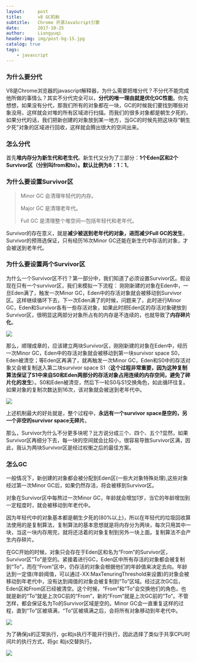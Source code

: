 ```yaml
---
layout:     post
title:      v8 GC机制
subtitle:   Chrome 开源JavaScript引擎
date:       2017-10-25
author:     Liangyuqi
header-img: img/post-bg-15.jpg
catalog: true
tags:
    - javascript
---
```


### 为什么要分代
V8是Chrome浏览器的javascript解释器，为什么需要把堆分代？不分代不能完成他所做的事情么？其实不分代完全可以，**分代的唯一理由就是优化GC性能**。你先想想，如果没有分代，那我们所有的对象都在一块，GC的时候我们要找到哪些对象没用，这样就会对堆的所有区域进行扫描。而我们的很多对象都是朝生夕死的，如果分代的话，我们把新创建的对象放到某一地方，当GC的时候先把这块存“朝生夕死”对象的区域进行回收，这样就会腾出很大的空间出来。

 


### 怎么分代
首先**堆内存分为新生代和老生代**。新生代又分为了三部分：**1个Eden区和2个Survivor区（分别叫from和to）。默认比例为8：1：1**。

 


### 为什么要设置Survivor区
> Minor GC 会清理年轻代的内存。
> 
> Major GC 是清理老年代。
>
>Full GC 是清理整个堆空间—包括年轻代和老年代。

Survivor的存在意义，就是**减少被送到老年代的对象，进而减少Full GC的发生**，Survivor的预筛选保证，只有经历16次Minor GC还能在新生代中存活的对象，才会被送到老年代。

 
### 为什么要设置两个Survivor区

为什么一个Survivor区不行？第一部分中，我们知道了必须设置Survivor区。假设现在只有一个survivor区，我们来模拟一下流程： 
刚刚新建的对象在Eden中，一旦Eden满了，触发一次Minor GC，Eden中的存活对象就会被移动到Survivor区。这样继续循环下去，下一次Eden满了的时候，问题来了，此时进行Minor GC，Eden和Survivor各有一些存活对象，如果此时把Eden区的存活对象硬放到Survivor区，很明显这两部分对象所占有的内存是不连续的，也就导致了**内存碎片化**。 

![](http://photo.lustforlife.cn/26)

那么，顺理成章的，应该建立两块Survivor区，刚刚新建的对象在Eden中，经历一次Minor GC，Eden中的存活对象就会被移动到第一块survivor space S0，Eden被清空；等Eden区再满了，就再触发一次Minor GC，Eden和S0中的存活对象又会被复制送入第二块survivor space S1（**这个过程非常重要，因为这种复制算法保证了S1中来自S0和Eden两部分的存活对象占用连续的内存空间，避免了碎片化的发生**）。S0和Eden被清空，然后下一轮S0与S1交换角色，如此循环往复。如果对象的复制次数达到16次，该对象就会被送到老年代中。

![](http://photo.lustforlife.cn/27)
 
上述机制最大的好处就是，整个过程中，**永远有一个survivor space是空的，另一个非空的survivor space无碎片**。

那么，Survivor为什么不分更多块呢？比方说分成三个、四个、五个?显然，如果Survivor区再细分下去，每一块的空间就会比较小，很容易导致Survivor区满，因此，我认为两块Survivor区是经过权衡之后的最佳方案。

### 怎么GC

一般情况下，新创建的对象都会被分配到Eden区(一些大对象特殊处理),这些对象经过第一次Minor GC后，如果仍然存活，将会被移到Survivor区。

对象在Survivor区中每熬过一次Minor GC，年龄就会增加1岁，当它的年龄增加到一定程度时，就会被移动到年老代中。

因为年轻代中的对象基本都是朝生夕死的(80%以上)，所以在年轻代的垃圾回收算法使用的是复制算法，复制算法的基本思想就是将内存分为两块，每次只用其中一块，当这一块内存用完，就将还活着的对象复制到另外一块上面。复制算法不会产生内存碎片。

在GC开始的时候，对象只会存在于Eden区和名为“From”的Survivor区，Survivor区“To”是空的。紧接着进行GC，Eden区中所有存活的对象都会被复制到“To”，而在“From”区中，仍存活的对象会根据他们的年龄值来决定去向。年龄达到一定值(年龄阈值，可以通过-XX:MaxTenuringThreshold来设置)的对象会被移动到年老代中，没有达到阈值的对象会被复制到“To”区域。经过这次GC后，Eden区和From区已经被清空。这个时候，“From”和“To”会交换他们的角色，也就是新的“To”就是上次GC前的“From”，新的“From”就是上次GC前的“To”。不管怎样，都会保证名为To的Survivor区域是空的。Minor GC会一直重复这样的过程，直到“To”区被填满，“To”区被填满之后，会将所有对象移动到年老代中。

![](http://photo.lustforlife.cn/28.png)

为了确保js的正常执行，gc和js执行不能并行执行，因此选择了类似于共享CPU时间片的执行方式，将gc 和js交替执行。

![](http://photo.lustforlife.cn/29.png)
